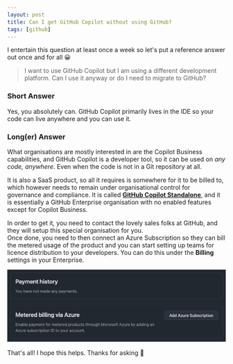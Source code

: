 ```yaml
---
layout: post
title: Can I get GitHub Copilot without using GitHub?
tags: [github]
---
```

I entertain this question at least once a week so let's put a reference answer out once and for all 😀 

> I want to use GitHub Copilot but I am using a different development platform. Can I use it anyway or do I need to migrate to GitHub?

### Short Answer
Yes, you absolutely can. GitHub Copilot primarily lives in the IDE so your code can live anywhere and you can use it.

### Long(er) Answer
What organisations are mostly interested in are the Copilot Business capabilities, and GitHub Copilot is a developer tool, so it can be used on *any code, anywhere*. Even when the code is not in a Git repository at all. 

It is also a SaaS product, so all it requires is somewhere for it to be billed to, which however needs to remain under organisational control for governance and compliance. It is called [**GitHub Copilot Standalone**](https://docs.github.com/en/enterprise-cloud@latest/admin/copilot-business-only/about-enterprise-accounts-for-copilot-business), and it is essentially a GitHub Enterprise organisation with no enabled features except for Copilot Business.

In order to get it, you need to contact the lovely sales folks at GitHub, and they will setup this special organisation for you.   
Once done, you need to then connect an Azure Subscription so they can bill the metered usage of the product and you can start setting up teams for licence distribution to your developers. You can do this under the **Billing** settings in your Enterprise.

![](/images/posts/2025-01-08-20-41-00.png)

That's all! I hope this helps. Thanks for asking 🙂